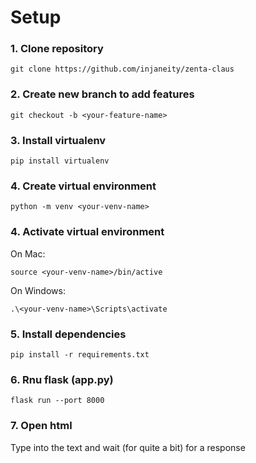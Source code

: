# Setup

### 1. Clone repository
```
git clone https://github.com/injaneity/zenta-claus
```

### 2. Create new branch to add features
```
git checkout -b <your-feature-name>
```

### 3. Install virtualenv
```
pip install virtualenv
```

### 4. Create virtual environment
```
python -m venv <your-venv-name>
```

### 4. Activate virtual environment
On Mac:
```
source <your-venv-name>/bin/active
```

On Windows:
```
.\<your-venv-name>\Scripts\activate
```

### 5. Install dependencies
```
pip install -r requirements.txt
```

### 6. Rnu flask (app.py)
```
flask run --port 8000
```

### 7. Open html
Type into the text and wait (for quite a bit) for a response